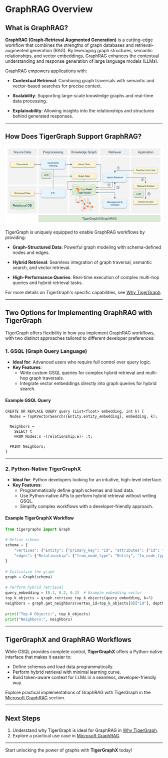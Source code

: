 # GraphRAG Overview

## What is GraphRAG?

**GraphRAG (Graph-Retrieval Augmented Generation)** is a cutting-edge workflow that combines the strengths of graph databases and retrieval-augmented generation (RAG). By leveraging graph structures, semantic relationships, and vector embeddings, GraphRAG enhances the contextual understanding and response generation of large language models (LLMs).

GraphRAG empowers applications with:

- **Contextual Retrieval**: Combining graph traversals with semantic and vector-based searches for precise context.

- **Scalability**: Supporting large-scale knowledge graphs and real-time data processing.

- **Explainability**: Allowing insights into the relationships and structures behind generated responses.

---

## How Does TigerGraph Support GraphRAG?

![Supporting Microsoft’s GraphRAG](../images/graphrag/GraphRAG.png)

TigerGraph is uniquely equipped to enable GraphRAG workflows by providing:

- **Graph-Structured Data**: Powerful graph modeling with schema-defined nodes and edges.

- **Hybrid Retrieval**: Seamless integration of graph traversal, semantic search, and vector retrieval.

- **High-Performance Queries**: Real-time execution of complex multi-hop queries and hybrid retrieval tasks.

For more details on TigerGraph's specific capabilities, see [Why TigerGraph](why_tigergraph.md).

---

## Two Options for Implementing GraphRAG with TigerGraph

TigerGraph offers flexibility in how you implement GraphRAG workflows, with two distinct approaches tailored to different developer preferences:

### **1. GSQL (Graph Query Language)**
- **Ideal for**: Advanced users who require full control over query logic.
- **Key Features**:
  - Write custom GSQL queries for complex hybrid retrieval and multi-hop graph traversals.
  - Integrate vector embeddings directly into graph queries for hybrid search.

#### Example GSQL Query
```gsql
CREATE OR REPLACE QUERY query (List<float> embedding, int k) {
  Nodes = TopKVectorSearch({Entity.entity_embedding}, embedding, k);

  Neighbors =
    SELECT t
    FROM Nodes:s -(relationship:e)- :t;

  PRINT Neighbors;
}
```

---

### **2. Python-Native TigerGraphX**
- **Ideal for**: Python developers looking for an intuitive, high-level interface.
- **Key Features**:
  - Programmatically define graph schemas and load data.
  - Use Python-native APIs to perform hybrid retrieval without writing GSQL.
  - Simplify complex workflows with a developer-friendly approach.

#### Example TigerGraphX Workflow
```python
from tigergraphx import Graph

# Define schema
schema = {
    "vertices": {"Entity": {"primary_key": "id", "attributes": {"id": "string"}}},
    "edges": {"Relationship": {"from_node_type": "Entity", "to_node_type": "Entity"}}
}

# Initialize the graph
graph = Graph(schema)

# Perform hybrid retrieval
query_embedding = [0.1, 0.2, 0.3]  # Example embedding vector
top_k_objects = graph.retrieve_top_k_objects(query_embedding, k=5)
neighbors = graph.get_neighbors(vertex_id=top_k_objects[0]["id"], depth=2)

print("Top-K Objects:", top_k_objects)
print("Neighbors:", neighbors)
```

---

## TigerGraphX and GraphRAG Workflows

While GSQL provides complete control, **TigerGraphX** offers a Python-native interface that makes it easier to:
- Define schemas and load data programmatically.
- Perform hybrid retrieval with minimal learning curve.
- Build token-aware context for LLMs in a seamless, developer-friendly way.

Explore practical implementations of GraphRAG with TigerGraph in the [Microsoft GraphRAG](msft_graphrag.md) section.

---

## Next Steps

1. Understand why TigerGraph is ideal for GraphRAG in [Why TigerGraph](why_tigergraph.md).
2. Explore a practical use case in [Microsoft GraphRAG](msft_graphrag.md).

---

Start unlocking the power of graphs with **TigerGraphX** today!
